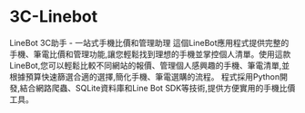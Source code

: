 # 3C-Linebot
LineBot 3C助手 - 一站式手機比價和管理助理 這個LineBot應用程式提供完整的手機、筆電比價和管理功能,讓您輕鬆找到理想的手機並掌控個人清單。使用這款LineBot,您可以輕鬆比較不同網站的報價、管理個人感興趣的手機、筆電清單,並根據預算快速篩選合適的選擇,簡化手機、筆電選購的流程。 程式採用Python開發,結合網路爬蟲、SQLite資料庫和Line Bot SDK等技術,提供方便實用的手機比價工具。
